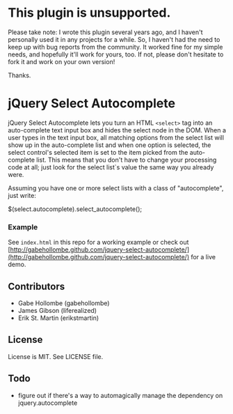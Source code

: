 # This plugin is unsupported.

Please take note: I wrote this plugin several years ago, and I haven't personally used it in any projects for a while.  So, I haven't had the need
to keep up with bug reports from the community.  It worked fine for my simple needs, and hopefully it'll work for yours, too.  If not, please don't hesitate to fork it and work on your own version!

Thanks.

# jQuery Select Autocomplete

jQuery Select Autocomplete lets you turn an HTML `<select>` tag into an auto-complete text input box and hides the select node in the DOM.  When a user types in the text input box, all matching options from the select list will show up in the auto-complete list and when one option is selected, the select control's selected item is set to the item picked from the auto-complete list.  This means that you don't have to change your processing code at all; just look for the select list`s value the same way you already were.

Assuming you have one or more select lists with a class of "autocomplete", just write: 

$(select.autocomplete).select_autocomplete();
  

### Example

See `index.html` in this repo for a working example or check out [http://gabehollombe.github.com/jquery-select-autocomplete/](http://gabehollombe.github.com/jquery-select-autocomplete/) for a live demo.

## Contributors
* Gabe Hollombe (gabehollombe)
* James Gibson (liferealized)
* Erik St. Martin (erikstmartin)

## License

License is MIT. See LICENSE file.

## Todo

* figure out if there's a way to automagically manage the dependency on jquery.autocomplete
